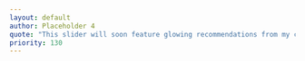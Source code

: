 ```yaml
---
layout: default
author: Placeholder 4
quote: "This slider will soon feature glowing recommendations from my clients and collaborators."
priority: 130
---
```

